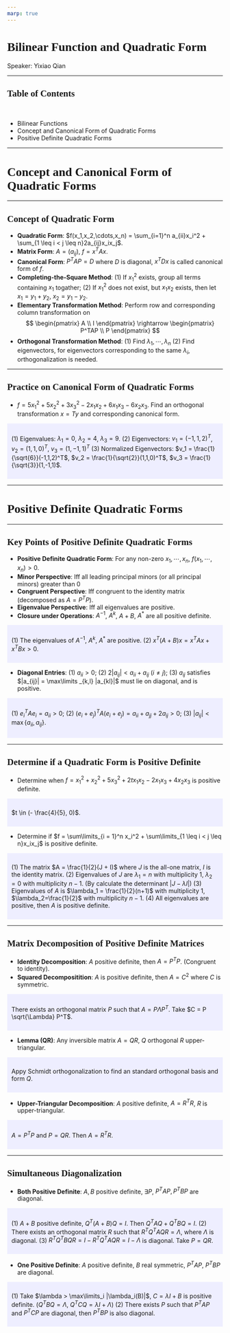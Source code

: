 ```yaml
---
marp: true
---
```

<style>
  section {
    font-family: 'LXGW Bright';
  }

  h1, h2, h3 {
    font-family: 'LXGW Bright';
  }
</style>
<style>
img[alt~="center"] {
  display: block;
  margin: 0 auto;
}
</style>
<style>
.note {
  background-color: #eef;
  padding: 10px;
  margin: 10px 0;
  text-align: left;
}
.trick {
  background-color: #fee;
  padding: 10px;
  margin: 10px 0;
  text-align: left;
}
</style>

# Bilinear Function and Quadratic Form

Speaker: Yixiao Qian

---

## Table of Contents

<br>

- Bilinear Functions
- Concept and Canonical Form of Quadratic Forms
- Positive Definite Quadratic Forms

---

# Concept and Canonical Form of Quadratic Forms

---

## Concept of Quadratic Form

- **Quadratic Form**: $f(x_1,x_2,\cdots,x_n) = \sum_{i=1}^n a_{ii}x_i^2 + \sum_{1 \leq i < j \leq n}2a_{ij}x_ix_j$.
- **Matrix Form**: $A = (a_{ij})$, $f = x^TAx$.
- **Canonical Form**: $P^TAP = D$ where $D$ is diagonal, $x^TDx$ is called canonical form of $f$.
- **Completing-the-Square Method**: (1) If $x_1^2$ exists, group all terms containing $x_1$ togather; (2) If $x_1^2$ does not exist, but $x_1x_2$ exists, then let $x_1=y_1+y_2$, $x_2 = y_1-y_2$.
- **Elementary Transformation Method**: Perform row and corresponding column transformation on
$$
\begin{pmatrix}
  A \\ I
\end{pmatrix} \rightarrow
\begin{pmatrix}
  P^TAP \\ P
\end{pmatrix}
$$
- **Orthogonal Transformation Method**: (1) Find $\lambda_1,\cdots,\lambda_n$ (2) Find eigenvectors, for eigenvectors corresponding to the same $\lambda_i$, orthogonalization is needed.

---

## Practice on Canonical Form of Quadratic Forms

- $f = 5x_1^2 + 5x_2^2 + 3x_3^2 - 2x_1x_2 + 6x_1x_3 - 6x_2x_3$. Find an orthogonal transformation $x = Ty$ and corresponding canonical form.

<div class=note>

(1) Eigenvalues: $\lambda_1 = 0$, $\lambda_2 = 4$, $\lambda_3 = 9$.
(2) Eigenvectors: $v_1 = (-1, 1, 2)^T$, $v_2 = (1,1,0)^T$, $v_3 = (1,-1,1)^T$
(3) Normalized Eigenvectors: $v_1 = \frac{1}{\sqrt{6}}(-1,1,2)^T$, $v_2 = \frac{1}{\sqrt{2}}(1,1,0)^T$, $v_3 = \frac{1}{\sqrt{3}}(1,-1,1)$.

</div>

---

# Positive Definite Quadratic Forms

---

## Key Points of Positive Definite Quadratic Forms

- **Positive Definite Quadratic Form**: For any non-zero $x_1,\cdots,x_n$, $f(x_1,\cdots,x_n) > 0$.
- **Minor Perspective**: Iff all leading principal minors (or all principal minors) greater than $0$
- **Congruent Perspective**: Iff congruent to the identity matrix (decomposed as $A = P^TP$).
- **Eigenvalue Perspective**: Iff all eigenvalues are positive.
- **Closure under Operations**: $A^{-1}$, $A^k$, $A+B$, $A^{\ast}$ are all positive definite.

<div class=note>

(1) The eigenvalues of $A^{-1}$, $A^k$, $A^{\ast}$ are positive. (2) $x^T(A+B)x = x^TAx+x^TBx>0$.

</div>

- **Diagonal Entries**: (1) $a_{ii} > 0$; (2) $2|a_{ij}| < a_{ii} + a_{ij}$ ($i \neq j$); (3) $a_{ij}$ satisfies $|a_{ij}| = \max\limits _{k,l} |a_{kl}|$ must lie on diagonal, and is positive.

<div class=note>

(1) $e_i^TAe_i = a_{ii} > 0$; (2) $(e_i+e_j)^TA(e_i+e_j) = a_{ii}+a_{jj} + 2a_{ij} > 0$; (3) $|a_{ij}| < \max\{a_{ii},a_{ij}\}$.

</div>

---

## Determine if a Quadratic Form is Positive Definite

- Determine when $f = x_1^2 + x_2^2 + 5x_3^2 + 2tx_1x_2 - 2x_1x_3 + 4x_2x_3$ is positive definite.

<div class=note>

$t \in (- \frac{4}{5}, 0)$.

</div>

- Determine if $f = \sum\limits_{i = 1}^n x_i^2 + \sum\limits_{1 \leq i < j \leq n}x_ix_j$ is positive definite.

<div class=note>

(1) The matrix $A = \frac{1}{2}(J + I)$ where $J$ is the all-one matrix, $I$ is the identity matrix.
(2) Eigenvalues of $J$ are $\lambda_1=n$ with multiplicity $1$, $\lambda_2=0$ with multiplicity $n-1$. (By calculate the determinant $|J - \lambda I|$)
(3) Eigenvalues of $A$ is $\lambda_1 = \frac{1}{2}(n+1)$ with multiplicity $1$, $\lambda_2=\frac{1}{2}$ with multiplicity $n-1$.
(4) All eigenvalues are positive, then $A$ is positive definite.

</div>

---

## Matrix Decomposition of Positive Definite Matrices

- **Identity Decomposition**: $A$ positive definite, then $A = P^TP$. (Congruent to identity).
- **Squared Decompositition**: $A$ is positive definite, then $A = C^2$ where $C$ is symmetric.

<div class=note>

There exists an orthogonal matrix $P$ such that $A = P\Lambda P^T$. Take $C = P \sqrt{\Lambda} P^T$.

</div>

- **Lemma (QR)**: Any inversible matrix $A = QR$, $Q$ orthogonal $R$ upper-triangular.

<div class=note>

Appy Schmidt orthogonalization to find an standard orthogonal basis and form $Q$.

</div>

- **Upper-Triangular Decomposition**: $A$ positive definite, $A = R^TR$, $R$ is upper-triangular.

<div class=note>

$A = P^TP$ and $P = QR$. Then $A = R^TR$.

</div>

---

## Simultaneous Diagonalization

- **Both Positive Definite**: $A, B$ positive definite, $\exists P$, $P^TAP, P^TBP$ are diagonal.

<div class=note>

(1) $A+B$ positive definite, $Q^T(A+B)Q = I$. Then $Q^TAQ + Q^TBQ = I$.
(2) There exists an orthogonal matrix $R$ such that $R^TQ^TAQR = \Lambda$, where $\Lambda$ is diagonal.
(3) $R^TQ^TBQR = I - R^TQ^TAQR = I - \Lambda$ is diagonal. Take $P = QR$.

</div>

- **One Positive Definite**: $A$ positive definite, $B$ real symmetric, $P^TAP$, $P^TBP$ are diagonal.

<div class=note>

(1) Take $\lambda > \max\limits_i |\lambda_i(B)|$, $C = \lambda I + B$ is positive definite. ($Q^TBQ = \Lambda$, $Q^TCQ = \lambda I + \Lambda$)
(2) There exists $P$ such that $P^TAP$ and $P^TCP$ are diagonal, then $P^TBP$ is also diagonal.

</div>



